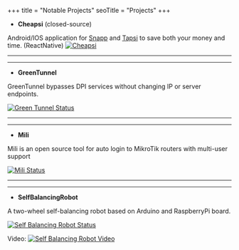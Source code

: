 +++
title = "Notable Projects"
seoTitle = "Projects"
+++


- **Cheapsi** (closed-source)

Android/IOS application for [Snapp](https://snapp.ir) and [Tapsi](https://tapsi.ir) to save both your money and time. (ReactNative)
[![Cheapsi](https://raw.githubusercontent.com/steverichey/google-play-badge-svg/master/img/en_get.svg)](https://play.google.com/store/apps/details?id=com.cheapsi&hl=en_US)

---
---

- **GreenTunnel**

GreenTunnel bypasses DPI services without changing IP or server endpoints.

[![Green Tunnel Status](https://github-readme-stats.vercel.app/api/pin/?username=SadeghHayeri&repo=GreenTunnel)](https://github.com/SadeghHayeri/GreenTunnel)

---
---

- **Mili**

Mili is an open source tool for auto login to MikroTik routers with multi-user support

[![Mili Status](https://github-readme-stats.vercel.app/api/pin/?username=SadeghHayeri&repo=Mili)](https://github.com/SadeghHayeri/Mili)

---
---

- **SelfBalancingRobot**

A two-wheel self-balancing robot based on Arduino and RaspberryPi
board.

[![Self Balancing Robot Status](https://github-readme-stats.vercel.app/api/pin/?username=SadeghHayeri&repo=Self-Balancing-Robot)](https://github.com/SadeghHayeri/Self-Balancing-Robot)

Video:
[![Self Balancing Robot Video](https://img.youtube.com/vi/qYxYc-RwZ28/0.jpg)](https://www.youtube.com/watch?v=qYxYc-RwZ28)
